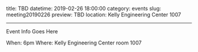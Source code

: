 title: TBD
datetime: 2019-02-26 18:00:00
category: events
slug: meeting20190226
preview: TBD
location: Kelly Engineering Center 1007

---

Event Info Goes Here

When: 6pm
Where: Kelly Engineering Center room 1007
